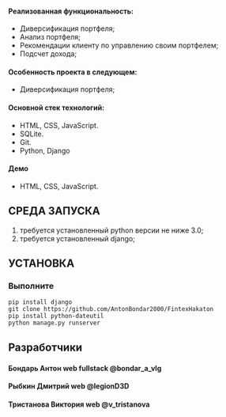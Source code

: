 <h4>Реализованная функциональность:</h4>
<ul>
	<li>Диверсификация портфеля;</li>
	<li>Анализ портфеля;</li>
	<li>Рекомендации клиенту по управлению своим портфелем;</li>
	<li>Подсчет дохода;</li>
  
 </ul>

<h4>Особенность проекта в следующем:</h4>
<ul>
	<li>Диверсификация портфеля;</li>
  
 </ul>

<h4>Основной стек технологий:</h4>
<ul>
	<li>HTML, CSS, JavaScript.</li>
	<li>SQLite.</li>
	<li>Git.</li>
	<li>Python, Django</li>
  
 </ul>

<h4>Демо</h4>
<ul>
	<li>HTML, CSS, JavaScript.</li>
  
 </ul>

<h2>СРЕДА ЗАПУСКА</h2>
<ol>
	<li>требуется установленный python версии не ниже 3.0;</li>  
	<li>требуется установленный django;</li> 
 </ol>

<h2>УСТАНОВКА</h2>
<h3>Выполните</h3>
<pre><code>pip install django
git clone https://github.com/AntonBondar2000/FintexHakaton
pip install python-dateutil
python manage.py runserver</pre></code>
<h2><p>Разработчики</p></h2>
<h4>Бондарь Антон web fullstack @bondar_a_vlg</h4>
<h4>Рыбкин Дмитрий web @legionD3D</h4>
<h4>Тристанова Виктория web @v_tristanova</h4>